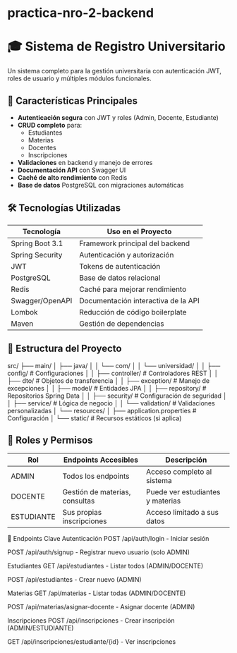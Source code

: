 # practica-nro-2-backend
# 🎓 Sistema de Registro Universitario

Un sistema completo para la gestión universitaria con autenticación JWT, roles de usuario y múltiples módulos funcionales.

## 🌟 Características Principales

- **Autenticación segura** con JWT y roles (Admin, Docente, Estudiante)
- **CRUD completo** para:
  - Estudiantes
  - Materias
  - Docentes
  - Inscripciones
- **Validaciones** en backend y manejo de errores
- **Documentación API** con Swagger UI
- **Caché de alto rendimiento** con Redis
- **Base de datos** PostgreSQL con migraciones automáticas

## 🛠 Tecnologías Utilizadas

| Tecnología         | Uso en el Proyecto                     |
|--------------------|----------------------------------------|
| Spring Boot 3.1    | Framework principal del backend        |
| Spring Security    | Autenticación y autorización           |
| JWT               | Tokens de autenticación                |
| PostgreSQL        | Base de datos relacional               |
| Redis             | Caché para mejorar rendimiento         |
| Swagger/OpenAPI   | Documentación interactiva de la API     |
| Lombok            | Reducción de código boilerplate        |
| Maven             | Gestión de dependencias                |

## 📂 Estructura del Proyecto

src/
├── main/
│ ├── java/
│ │ └── com/
│ │ └── universidad/
│ │ ├── config/ # Configuraciones
│ │ ├── controller/ # Controladores REST
│ │ ├── dto/ # Objetos de transferencia
│ │ ├── exception/ # Manejo de excepciones
│ │ ├── model/ # Entidades JPA
│ │ ├── repository/ # Repositorios Spring Data
│ │ ├── security/ # Configuración de seguridad
│ │ ├── service/ # Lógica de negocio
│ │ └── validation/ # Validaciones personalizadas
│ └── resources/
│ ├── application.properties # Configuración
│ └── static/ # Recursos estáticos (si aplica)


## 🔐 Roles y Permisos

| Rol        | Endpoints Accesibles                     | Descripción                     |
|------------|------------------------------------------|---------------------------------|
| ADMIN      | Todos los endpoints                      | Acceso completo al sistema      |
| DOCENTE    | Gestión de materias, consultas           | Puede ver estudiantes y materias|
| ESTUDIANTE | Sus propias inscripciones                | Acceso limitado a sus datos     |

📌 Endpoints Clave
Autenticación
POST /api/auth/login - Iniciar sesión

POST /api/auth/signup - Registrar nuevo usuario (solo ADMIN)

Estudiantes
GET /api/estudiantes - Listar todos (ADMIN/DOCENTE)

POST /api/estudiantes - Crear nuevo (ADMIN)

Materias
GET /api/materias - Listar todas (ADMIN/DOCENTE)

POST /api/materias/asignar-docente - Asignar docente (ADMIN)

Inscripciones
POST /api/inscripciones - Crear inscripción (ADMIN/ESTUDIANTE)

GET /api/inscripciones/estudiante/{id} - Ver inscripciones
